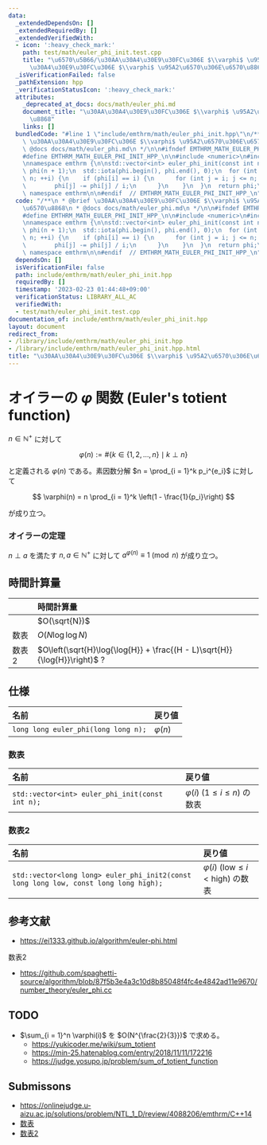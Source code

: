 ```yaml
---
data:
  _extendedDependsOn: []
  _extendedRequiredBy: []
  _extendedVerifiedWith:
  - icon: ':heavy_check_mark:'
    path: test/math/euler_phi_init.test.cpp
    title: "\u6570\u5B66/\u30AA\u30A4\u30E9\u30FC\u306E $\\varphi$ \u95A2\u6570/\u30AA\
      \u30A4\u30E9\u30FC\u306E $\\varphi$ \u95A2\u6570\u306E\u6570\u8868"
  _isVerificationFailed: false
  _pathExtension: hpp
  _verificationStatusIcon: ':heavy_check_mark:'
  attributes:
    _deprecated_at_docs: docs/math/euler_phi.md
    document_title: "\u30AA\u30A4\u30E9\u30FC\u306E $\\varphi$ \u95A2\u6570\u306E\u6570\
      \u8868"
    links: []
  bundledCode: "#line 1 \"include/emthrm/math/euler_phi_init.hpp\"\n/**\n * @brief\
    \ \u30AA\u30A4\u30E9\u30FC\u306E $\\varphi$ \u95A2\u6570\u306E\u6570\u8868\n *\
    \ @docs docs/math/euler_phi.md\n */\n\n#ifndef EMTHRM_MATH_EULER_PHI_INIT_HPP_\n\
    #define EMTHRM_MATH_EULER_PHI_INIT_HPP_\n\n#include <numeric>\n#include <vector>\n\
    \nnamespace emthrm {\n\nstd::vector<int> euler_phi_init(const int n) {\n  std::vector<int>\
    \ phi(n + 1);\n  std::iota(phi.begin(), phi.end(), 0);\n  for (int i = 2; i <=\
    \ n; ++i) {\n    if (phi[i] == i) {\n      for (int j = i; j <= n; j += i) {\n\
    \        phi[j] -= phi[j] / i;\n      }\n    }\n  }\n  return phi;\n}\n\n}  //\
    \ namespace emthrm\n\n#endif  // EMTHRM_MATH_EULER_PHI_INIT_HPP_\n"
  code: "/**\n * @brief \u30AA\u30A4\u30E9\u30FC\u306E $\\varphi$ \u95A2\u6570\u306E\
    \u6570\u8868\n * @docs docs/math/euler_phi.md\n */\n\n#ifndef EMTHRM_MATH_EULER_PHI_INIT_HPP_\n\
    #define EMTHRM_MATH_EULER_PHI_INIT_HPP_\n\n#include <numeric>\n#include <vector>\n\
    \nnamespace emthrm {\n\nstd::vector<int> euler_phi_init(const int n) {\n  std::vector<int>\
    \ phi(n + 1);\n  std::iota(phi.begin(), phi.end(), 0);\n  for (int i = 2; i <=\
    \ n; ++i) {\n    if (phi[i] == i) {\n      for (int j = i; j <= n; j += i) {\n\
    \        phi[j] -= phi[j] / i;\n      }\n    }\n  }\n  return phi;\n}\n\n}  //\
    \ namespace emthrm\n\n#endif  // EMTHRM_MATH_EULER_PHI_INIT_HPP_\n"
  dependsOn: []
  isVerificationFile: false
  path: include/emthrm/math/euler_phi_init.hpp
  requiredBy: []
  timestamp: '2023-02-23 01:44:48+09:00'
  verificationStatus: LIBRARY_ALL_AC
  verifiedWith:
  - test/math/euler_phi_init.test.cpp
documentation_of: include/emthrm/math/euler_phi_init.hpp
layout: document
redirect_from:
- /library/include/emthrm/math/euler_phi_init.hpp
- /library/include/emthrm/math/euler_phi_init.hpp.html
title: "\u30AA\u30A4\u30E9\u30FC\u306E $\\varphi$ \u95A2\u6570\u306E\u6570\u8868"
---
```

# オイラーの $\varphi$ 関数 (Euler's totient function)

$n \in \mathbb{N}^+$ に対して

$$
  \varphi(n) \mathrel{:=} \# \lbrace k \in \lbrace 1, 2, \ldots, n \rbrace \mid k \perp n \rbrace
$$

と定義される $\varphi(n)$ である。素因数分解 $n = \prod_{i = 1}^k p_i^{e_i}$ に対して

$$
  \varphi(n) = n \prod_{i = 1}^k \left(1 - \frac{1}{p_i}\right)
$$

が成り立つ。


### オイラーの定理

$n \perp a$ を満たす $n, a \in \mathbb{N}^+$ に対して $a^{\varphi(n)} \equiv 1 \pmod{n}$ が成り立つ。


## 時間計算量

||時間計算量|
|:--|:--|
||$O(\sqrt{N})$|
|数表|$O(N\log{\log{N}})$|
|数表2|$O\left(\sqrt{H}\log{\log{H}} + \frac{(H - L)\sqrt{H}}{\log{H}}\right)$ ?|


## 仕様

|名前|戻り値|
|:--|:--|
|`long long euler_phi(long long n);`|$\varphi(n)$|

### 数表

|名前|戻り値|
|:--|:--|
|`std::vector<int> euler_phi_init(const int n);`|$\varphi(i)$ ($1 \leq i \leq n$) の数表|

### 数表2

|名前|戻り値|
|:--|:--|
|`std::vector<long long> euler_phi_init2(const long long low, const long long high);`|$\varphi(i)$ ($\mathrm{low} \leq i < \mathrm{high}$) の数表|


## 参考文献

- https://ei1333.github.io/algorithm/euler-phi.html

数表2
- https://github.com/spaghetti-source/algorithm/blob/87f5b3e4a3c10d8b85048f4fc4e4842ad11e9670/number_theory/euler_phi.cc


## TODO

- $\sum_{i = 1}^n \varphi(i)$ を $O(N^{\frac{2}{3}})$ で求める。
  - https://yukicoder.me/wiki/sum_totient
  - https://min-25.hatenablog.com/entry/2018/11/11/172216
  - https://judge.yosupo.jp/problem/sum_of_totient_function


## Submissons

- https://onlinejudge.u-aizu.ac.jp/solutions/problem/NTL_1_D/review/4088206/emthrm/C++14
- [数表](https://onlinejudge.u-aizu.ac.jp/solutions/problem/NTL_1_D/review/4088232/emthrm/C++14)
- [数表2](https://onlinejudge.u-aizu.ac.jp/solutions/problem/NTL_1_D/review/4088268/emthrm/C++14)
